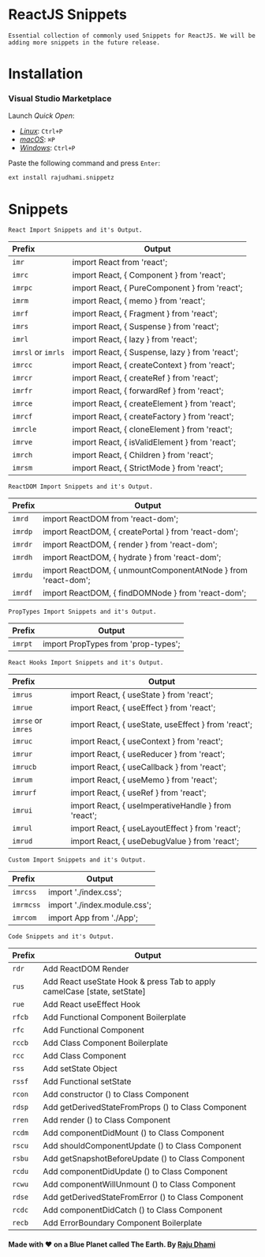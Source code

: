 # ReactJS Snippets
```shell
Essential collection of commonly used Snippets for ReactJS. We will be adding more snippets in the future release.
```

# Installation

### Visual Studio Marketplace

Launch _Quick Open_:

- [_Linux_](https://code.visualstudio.com/shortcuts/keyboard-shortcuts-linux.pdf): `Ctrl+P`
- [_macOS_](https://code.visualstudio.com/shortcuts/keyboard-shortcuts-macos.pdf): `⌘P`
- [_Windows_](https://code.visualstudio.com/shortcuts/keyboard-shortcuts-windows.pdf): `Ctrl+P`

Paste the following command and press `Enter`:

```shell
ext install rajudhami.snippetz
```

# Snippets
```shell
React Import Snippets and it's Output.
```

| Prefix                | Output							                                          |
| :-----------------    | ------------------------------------------------------------- |
| `imr`                 | import React from 'react';                                    |
| `imrc`                | import React, { Component } from 'react';                     |
| `imrpc`               | import React, { PureComponent } from 'react';                 |
| `imrm`                | import React, { memo } from 'react';                          |
| `imrf`                | import React, { Fragment } from 'react';                      |
| `imrs`                | import React, { Suspense } from 'react';                      |
| `imrl`                | import React, { lazy } from 'react';                          |
| `imrsl` or `imrls`    | import React, { Suspense, lazy } from 'react';                |
| `imrcc`               | import React, { createContext } from 'react';                 |
| `imrcr`               | import React, { createRef } from 'react';                     |
| `imrfr`               | import React, { forwardRef } from 'react';                    |
| `imrce`               | import React, { createElement } from 'react';                 |
| `imrcf`               | import React, { createFactory } from 'react';                 |
| `imrcle`              | import React, { cloneElement } from 'react';                  |
| `imrve`               | import React, { isValidElement } from 'react';                |
| `imrch`               | import React, { Children } from 'react';                      |
| `imrsm`               | import React, { StrictMode } from 'react';                    |

```shell
ReactDOM Import Snippets and it's Output.
```

| Prefix                | Output							                                          |
| :-----------------    | ------------------------------------------------------------- |
| `imrd`                | import ReactDOM from 'react-dom';                             |
| `imrdp`               | import ReactDOM, { createPortal } from 'react-dom';           |
| `imrdr`               | import ReactDOM, { render } from 'react-dom';                 |
| `imrdh`               | import ReactDOM, { hydrate } from 'react-dom';                |
| `imrdu`               | import ReactDOM, { unmountComponentAtNode } from 'react-dom'; |
| `imrdf`               | import ReactDOM, { findDOMNode } from 'react-dom';            |

```shell
PropTypes Import Snippets and it's Output.
```

| Prefix                | Output							                                          |
| :-----------------    | ------------------------------------------------------------- |
| `imrpt`               | import PropTypes from 'prop-types';                           |

```shell
React Hooks Import Snippets and it's Output.
```

| Prefix                | Output							                                          |
| :-----------------    | ------------------------------------------------------------- |
| `imrus`               | import React, { useState } from 'react';                      |
| `imrue`               | import React, { useEffect } from 'react';                     |
| `imrse` or `imres`    | import React, { useState, useEffect } from 'react';           |
| `imruc`               | import React, { useContext } from 'react';                    |
| `imrur`               | import React, { useReducer } from 'react';                    |
| `imrucb`              | import React, { useCallback } from 'react';                   |
| `imrum`               | import React, { useMemo } from 'react';                       |
| `imrurf`              | import React, { useRef } from 'react';                        |
| `imrui`               | import React, { useImperativeHandle } from 'react';           |
| `imrul`               | import React, { useLayoutEffect } from 'react';               |
| `imrud`               | import React, { useDebugValue } from 'react';                 |

```shell
Custom Import Snippets and it's Output.
```

| Prefix                | Output							                                          |
| :-----------------    | ------------------------------------------------------------- |
| `imrcss`              | import './index.css';                                         |
| `imrmcss`             | import './index.module.css';                                  |
| `imrcom`              | import App from './App';                                      |

```shell
Code Snippets and it's Output.
```

| Prefix  | Output                                                                   |
| :------ | ------------------------------------------------------------------------ |
| `rdr`   | Add ReactDOM Render                                                      |
| `rus`   | Add React useState Hook & press Tab to apply camelCase [state, setState] |
| `rue`   | Add React useEffect Hook                                                 |
| `rfcb`  | Add Functional Component Boilerplate                                     |
| `rfc`   | Add Functional Component                                                 |
| `rccb`  | Add Class Component Boilerplate                                          |
| `rcc`   | Add Class Component                                                      |
| `rss`   | Add setState Object                                                      |
| `rssf`  | Add Functional setState                                                  |
| `rcon`  | Add constructor () to Class Component                                    |
| `rdsp`  | Add getDerivedStateFromProps () to Class Component                       |
| `rren`  | Add render () to Class Component                                         |
| `rcdm`  | Add componentDidMount () to Class Component                              |
| `rscu`  | Add shouldComponentUpdate () to Class Component                          |
| `rsbu`  | Add getSnapshotBeforeUpdate () to Class Component                        |
| `rcdu`  | Add componentDidUpdate () to Class Component                             |
| `rcwu`  | Add componentWillUnmount () to Class Component                           |
| `rdse`  | Add getDerivedStateFromError () to Class Component                       |
| `rcdc`  | Add componentDidCatch () to Class Component                              |
| `recb`  | Add ErrorBoundary Component Boilerplate																	 |

#### Made with ❤️ on a Blue Planet called The Earth. By [Raju Dhami](https://github.com/Raju)